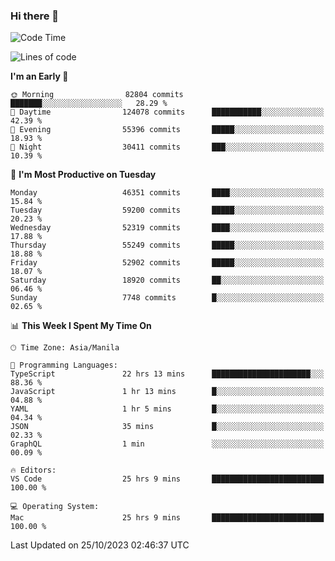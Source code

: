### Hi there 👋

<!--START_SECTION:waka-->
![Code Time](http://img.shields.io/badge/Code%20Time-4%2C460%20hrs%2018%20mins-blue)

![Lines of code](https://img.shields.io/badge/From%20Hello%20World%20I%27ve%20Written-109.9%20million%20lines%20of%20code-blue)

**I'm an Early 🐤** 

```text
🌞 Morning                82804 commits       ███████░░░░░░░░░░░░░░░░░░   28.29 % 
🌆 Daytime                124078 commits      ███████████░░░░░░░░░░░░░░   42.39 % 
🌃 Evening                55396 commits       █████░░░░░░░░░░░░░░░░░░░░   18.93 % 
🌙 Night                  30411 commits       ███░░░░░░░░░░░░░░░░░░░░░░   10.39 % 
```
📅 **I'm Most Productive on Tuesday** 

```text
Monday                   46351 commits       ████░░░░░░░░░░░░░░░░░░░░░   15.84 % 
Tuesday                  59200 commits       █████░░░░░░░░░░░░░░░░░░░░   20.23 % 
Wednesday                52319 commits       ████░░░░░░░░░░░░░░░░░░░░░   17.88 % 
Thursday                 55249 commits       █████░░░░░░░░░░░░░░░░░░░░   18.88 % 
Friday                   52902 commits       █████░░░░░░░░░░░░░░░░░░░░   18.07 % 
Saturday                 18920 commits       ██░░░░░░░░░░░░░░░░░░░░░░░   06.46 % 
Sunday                   7748 commits        █░░░░░░░░░░░░░░░░░░░░░░░░   02.65 % 
```


📊 **This Week I Spent My Time On** 

```text
🕑︎ Time Zone: Asia/Manila

💬 Programming Languages: 
TypeScript               22 hrs 13 mins      ██████████████████████░░░   88.36 % 
JavaScript               1 hr 13 mins        █░░░░░░░░░░░░░░░░░░░░░░░░   04.88 % 
YAML                     1 hr 5 mins         █░░░░░░░░░░░░░░░░░░░░░░░░   04.34 % 
JSON                     35 mins             █░░░░░░░░░░░░░░░░░░░░░░░░   02.33 % 
GraphQL                  1 min               ░░░░░░░░░░░░░░░░░░░░░░░░░   00.09 % 

🔥 Editors: 
VS Code                  25 hrs 9 mins       █████████████████████████   100.00 % 

💻 Operating System: 
Mac                      25 hrs 9 mins       █████████████████████████   100.00 % 
```


 Last Updated on 25/10/2023 02:46:37 UTC
<!--END_SECTION:waka-->


<!--
**rad182/rad182** is a ✨ _special_ ✨ repository because its `README.md` (this file) appears on your GitHub profile.

Here are some ideas to get you started:

- 🔭 I’m currently working on ...
- 🌱 I’m currently learning ...
- 👯 I’m looking to collaborate on ...
- 🤔 I’m looking for help with ...
- 💬 Ask me about ...
- 📫 How to reach me: ...
- 😄 Pronouns: ...
- ⚡ Fun fact: ...
-->
